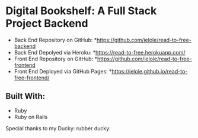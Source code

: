 # Digital Bookshelf: A Full Stack Project Backend

* Back End Repository on GitHub:
  *<https://github.com/ielole/read-to-free-backend>
* Back End Depolyed via Heroku:
  *<https://read-to-free.herokuapp.com/>
* Front End Repository on GitHub:
  *<https://github.com/ielole/read-to-free-frontend>
* Front End Deployed via GitHub Pages:
  *<https://ielole.github.io/read-to-free-frontend/>

## Built With:
  * Ruby
  * Ruby on Rails


  Special thanks to my Ducky:
    rubber ducky:
